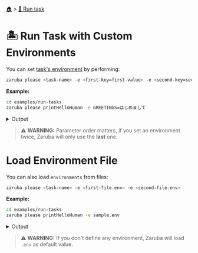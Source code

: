 <!--startTocHeader-->
[🏠](../README.md) > [🏃 Run task](README.md)
# 🏝️ Run Task with Custom Environments
<!--endTocHeader-->

You can set [task's environment](../core-concepts/task/task-envs/README.md) by performing:

```bash
zaruba please <task-name> -e <first-key=first-value> -e <second-key=second-value>
```

__Example:__

<!--startCode-->
```bash
cd examples/run-tasks
zaruba please printHelloHuman -e GREETINGS=はじめまして
```
 
<details>
<summary>Output</summary>
 
```````
Job Starting...
 Elapsed Time: 1.534µs
 Current Time: 08:36:12
  Run  'printHelloHuman' command on /home/gofrendi/zaruba/docs/examples/run-tasks
   printHelloHuman       08:36:12.695 はじめまして human
  Successfully running  'printHelloHuman' command
  Job Running...
 Elapsed Time: 102.740128ms
 Current Time: 08:36:12
  
  Job Complete!!! 
  Terminating
  Job Ended...
 Elapsed Time: 212.975867ms
 Current Time: 08:36:12
zaruba please printHelloHuman -e 'GREETINGS=はじめまして'
```````
</details>
<!--endCode-->


> ⚠️ __WARNING:__ Parameter order matters, if you set an environment twice, Zaruba will only use the __last__ one.

# Load Environment File

You can also load `environments` from files:

```bash
zaruba please <task-name> -e <first-file.env> -e <second-file.env>
```

__Example:__

<!--startCode-->
```bash
cd examples/run-tasks
zaruba please printHelloHuman -e sample.env
```
 
<details>
<summary>Output</summary>
 
```````
Job Starting...
 Elapsed Time: 1.787µs
 Current Time: 08:36:13
  Run  'printHelloHuman' command on /home/gofrendi/zaruba/docs/examples/run-tasks
   printHelloHuman       08:36:13.093 Hola human
  Successfully running  'printHelloHuman' command
  Job Running...
 Elapsed Time: 102.579457ms
 Current Time: 08:36:13
  
  Job Complete!!! 
  Terminating
  Job Ended...
 Elapsed Time: 212.805343ms
 Current Time: 08:36:13
zaruba please printHelloHuman -e 'sample.env'
```````
</details>
<!--endCode-->

>  ⚠️ __WARNING:__  If you don't define any environment, Zaruba will load `.env` as default value.

<!--startTocSubTopic-->
<!--endTocSubTopic-->